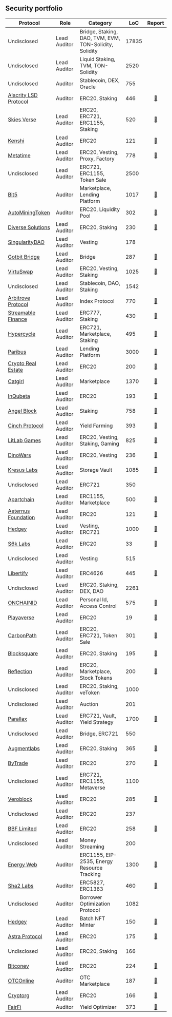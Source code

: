 ## Security portfolio

| Protocol | Role | Category | LoC | Report |
| - | - | - | - | :-: |
| Undisclosed | Lead Auditor | Bridge, Staking, DAO, TVM, EVM, TON-Solidity, Solidity | 17835 | |
| Undisclosed | Lead Auditor | Liquid Staking, TVM, TON-Solidity | 2520 | |
| Undisclosed | Auditor | Stablecoin, DEX, Oracle | 755 | |
| [Alacrity LSD Protocol](https://docs.alacritylsd.com/alacrity/) | Auditor | ERC20, Staking | 446 | [📄](https://wp.hacken.io/wp-content/uploads/2023/10/Alacrity_LSD_Protocol_SC-Audit-Report_21072023_SA-1547-2.pdf) |
| [Skies Verse](https://skiesverse.com/) | Lead Auditor | ERC20, ERC721, ERC1155, Staking | 520 | [📄](https://wp.hacken.io/wp-content/uploads/2023/08/Skies_Verse_SC-Audit-Report_22062023_SA-1267_.pdf) |
| [Kenshi](https://kenshi.io/) | Lead Auditor | ERC20 | 121 | [📄](https://wp.hacken.io/wp-content/uploads/2023/06/Kenshi_SC-Audit-Report_20062023_SA-1495.pdf) |
| [Metatime](https://metatime.com/en) | Lead Auditor | ERC20, Vesting, Proxy, Factory | 778 | [📄](https://wp.hacken.io/wp-content/uploads/2023/06/Metatime_SC-Audit-Report_19062023_SA-1397-1.pdf) |
| Undisclosed | Lead Auditor | ERC721, ERC1155, Token Sale | 2500 | |
| [Bit5](https://bit5.com/) | Auditor | Marketplace, Lending Platform | 1017 | [📄](https://wp.hacken.io/wp-content/uploads/2023/07/Bit5_SCRA_SC-Audit-Report_11072023_SA-1301-.pdf) |
| [AutoMiningToken](https://www.dsolutions.mn/) | Auditor | ERC20, Liquidity Pool | 302 | [📄](https://wp.hacken.io/wp-content/uploads/2023/09/AutoMiningToken_SC-Audit-Report_20092023_SA-1519.pdf) |
| [Diverse Solutions](https://www.dsolutions.mn/) | Lead Auditor | ERC20, Staking | 230 | [📄](https://wp.hacken.io/wp-content/uploads/2023/06/Diverse_Solutions_SC-Audit-Report_15062023_SA-1275.pdf) |
| [SingularityDAO](https://www.singularitydao.ai/) | Lead Auditor | Vesting | 178 |  |
| [Gotbit Bridge](https://products.gotbit.io/bridge) | Lead Auditor | Bridge | 287 | [📄](https://wp.hacken.io/wp-content/uploads/2023/08/Gotbit_SC-Audit-Report_09062023_SA-1362.pdf) |
| [VirtuSwap](https://virtuswap.io/) | Lead Auditor | ERC20, Vesting, Staking | 1025 | [📄](https://wp.hacken.io/wp-content/uploads/2023/06/VirtuSwap_SC-Audit-Report_05062023_SA-1269.pdf) |
| Undisclosed | Lead Auditor | Stablecoin, DAO, Staking | 1542 | |
| [Arbitrove Protocol](https://docs.arbitrove.finance) | Lead Auditor | Index Protocol | 770 | [📄](https://wp.hacken.io/wp-content/uploads/2023/06/NitroCartel_SC-Audit-Report_31052023_SA-1162.pdf) |
| [Streamable Finance](https://www.streamablefinance.com/) | Lead Auditor | ERC777, Staking | 430 | [📄](https://wp.hacken.io/wp-content/uploads/2023/10/StreamPay_SC-Audit-Report_31052023_SA-1292.pdf) |
| [Hypercycle](https://www.hypercycle.ai/) | Lead Auditor | ERC721, Marketplace, Staking | 495 | [📄](https://wp.hacken.io/wp-content/uploads/2023/11/Hypercycle_SC-Audit-Report_30052023_SA-1327.pdf) |
| [Paribus](https://paribus.io/) | Lead Auditor | Lending Platform | 3000 | [📄](https://wp.hacken.io/wp-content/uploads/2022/06/Paribus_SC-Audit-Report_13032023_SA-908-3.pdf) |
| [Crypto Real Estate](https://www.creproject.com/) | Lead Auditor | ERC20 | 200 | [📄](https://wp.hacken.io/wp-content/uploads/2023/05/CRE_SC-Audit-Report_23052023_SA-1322.pdf) |
| [Catgirl](https://catgirl.io/) | Lead Auditor | Marketplace | 1370 | [📄](https://wp.hacken.io/wp-content/uploads/2023/05/Catgirl_SC-Audit-Report_19052023_SA-1079-1.pdf) |
| [InQubeta](https://inqubeta.ai/) | Lead Auditor | ERC20 | 193 | [📄](https://wp.hacken.io/wp-content/uploads/2023/05/Inqubeta_SC-Audit-Report_19052023_SA-1307-1.pdf) |
| [Angel Block](https://angelblock.io/) | Lead Auditor | Staking | 758 | [📄](https://wp.hacken.io/wp-content/uploads/2023/05/Angel_Block_SC-Audit-Report_18052023_SA-1147.pdf) |
| [Cinch Protocol](https://www.cinchprotocol.io/) | Lead Auditor | Yield Farming | 393 | [📄](https://wp.hacken.io/wp-content/uploads/2023/05/Cinch_Protocol_SC-Audit-Report_12052023_SA-1135.pdf) |
| [LitLab Games](https://litlabgames.com/) | Lead Auditor | ERC20, Vesting, Staking, Gaming| 825 | [📄](https://wp.hacken.io/wp-content/uploads/2023/05/LitLab_Games_SC-Audit-Report_05052023_SA-1078-1-1.pdf) |
| [DinoWars](https://dino-wars.com/) | Lead Auditor | ERC20, Vesting| 236 | [📄](https://wp.hacken.io/wp-content/uploads/2023/04/DinoWars_SC-Audit-Report_28042023_SA-925.pdf) |
| [Kresus Labs](https://www.kresus.com/) | Lead Auditor | Storage Vault| 1085 | [📄](https://wp.hacken.io/wp-content/uploads/2023/05/Kresus_Labs_SC-Audit-Report_21042023_SA-1105-1.pdf) |
| Undisclosed | Lead Auditor | ERC721 | 350 | |
| [Apartchain](https://aeternus.foundation/) | Lead Auditor | ERC1155, Marketplace | 500 | [📄](https://wp.hacken.io/wp-content/uploads/2023/04/Apartchain_SC-Audit-18042023_SA-1034.pdf) |
| [Aeternus Foundation](https://aeternus.foundation/) | Lead Auditor | ERC20 | 121 | [📄](https://wp.hacken.io/wp-content/uploads/2023/04/Aeternus_Foundation_Corporation_SC_Audit_Report_14042023_SA_1225.pdf) |
| [Hedgey](https://hedgey.finance/) | Lead Auditor | Vesting, ERC721 | 1000 | [📄](https://github.com/hedgey-finance/StreamVestingNFT/blob/master/audit/Hedgey_SC%20Audit%20Report_06042023_[SA-1070].pdf) |
| [S6k Labs](https://www.s6klabs.com/) | Lead Auditor | ERC20 | 33 | [📄](https://wp.hacken.io/wp-content/uploads/2023/04/S6k_Labs_SC-Audit-Report_05042023_SA-1179-1.pdf) |
| Undisclosed | Lead Auditor | Vesting | 515 | |
| [Libertify](https://www.libertify.com/) | Lead Auditor | ERC4626 | 445 | [📄](https://wp.hacken.io/wp-content/uploads/2023/07/Libertify_SC-Audit-Report_22032023_SA-1011.pdf) |
| Undisclosed | Lead Auditor | ERC20, Staking, DEX, DAO | 2261 | |
| [ONCHAINID](https://www.onchainid.com/) | Lead Auditor | Personal Id, Access Control | 575 | [📄](https://assets-global.website-files.com/60ed5607a0d4556dd864b950/64817dcea664682e7e5ba123_Tokeny_ONCHAINID_SC-Audit_Report.pdf) |
| [Playaverse](https://www.playaverse.app/) | Lead Auditor | ERC20 | 19 | [📄](https://wp.hacken.io/wp-content/uploads/2023/12/Playaverse_SC-Audit-Report_13122023_SA-1136-1.pdf) |
| [CarbonPath](https://blocksquare.io/) | Lead Auditor | ERC20, ERC721, Token Sale | 301 | [📄](https://wp.hacken.io/wp-content/uploads/2023/03/CarbonPath_SC-Audit-Report_16032023_SA-1027-1.pdf) |
| [Blocksquare](https://blocksquare.io/) | Lead Auditor | ERC20, Staking | 195 | [📄](https://wp.hacken.io/wp-content/uploads/2022/03/BlockSquare_SC-Audit-Report_08032023_SA-915.pdf) |
| [Reflection](https://reflection.trading/) | Lead Auditor | ERC20, Marketplace, Stock Tokens | 200 | [📄](https://wp.hacken.io/wp-content/uploads/2023/03/Reflection.trading_Inc_SC-Audit-Report_07032023_SA-937.pdf) |
| Undisclosed | Lead Auditor | ERC20, Staking, veToken | 1000 | |
| Undisclosed | Lead Auditor | Auction | 201 | |
| [Parallax](https://parallaxfinance.org/) | Lead Auditor | ERC721, Vault, Yield Strategy | 1700 | [📄](https://wp.hacken.io/wp-content/uploads/2023/03/Parallax_SC-Audit-Report_03032023_SA-878.pdf) |
| Undisclosed | Lead Auditor | Bridge, ERC721 | 550 | |
| [Augmentlabs](https://augmentlabs.io/)  | Lead Auditor | ERC20, Staking | 365 | [📄](https://wp.hacken.io/wp-content/uploads/2023/03/AugmentLabs_SC-Audit-Report_28022023_SA-943-1.pdf) |
| [ByTrade](https://www.bytrade.io/)  | Lead Auditor | ERC20 | 270 | [📄](https://wp.hacken.io/wp-content/uploads/2023/03/ByTrade_Venture_Capital_SC-Audit-Report_23022023_SA-1006.pdf) |
| Undisclosed | Lead Auditor | ERC721, ERC1155, Metaverse | 1100 | |
| [Veroblock](https://www.veroblock.io/) | Lead Auditor | ERC20 | 285 | [📄](https://wp.hacken.io/wp-content/uploads/2023/03/Veroblock_SC-Audit-Report_21022023_SA-1007.pdf) |
| Undisclosed | Lead Auditor | ERC20 | 237 | |
| [BBF Limited](https://bubblefong.io/)  | Lead Auditor | ERC20 | 258 | [📄](https://storage.googleapis.com/audits-old/pdf/BBF_Limited_SC-Audit-Report_07022023_SA-932-1.pdf) |
| Undisclosed | Lead Auditor | Money Streaming | 200 | |
| [Energy Web](https://www.energyweb.org/) | Auditor | ERC1155, EIP-2535, Energy Resource Tracking | 1300 | [📄](https://wp.hacken.io/wp-content/uploads/2023/03/EnergyWebAG_03022023_SCAudit_Report_SA-816-1.pdf) |
| [Sha2 Labs](https://suberra.com/) | Auditor | ERC5827, ERC1363 | 460 | [📄](https://storage.googleapis.com/audits-old/pdf/SHA2_Labs_Pte._Ltd._SC-Audit-Report_03022023_SA-669.pdf) |
| Undisclosed | Auditor | Borrower Optimization Protocol | 1082 | |
| [Hedgey](https://hedgey.finance/) | Lead Auditor | Batch NFT Minter | 150 | [📄](https://github.com/hedgey-finance/NFT_OTC_Core/blob/main/audits/Hedgey_SC%20Audit%20Report_31012023_%5BSA-909%5D.pdf) |
| [Astra Protocol](https://astraprotocol.com/) | Lead Auditor | ERC20 | 175 | [📄](https://wp.hacken.io/wp-content/uploads/2023/01/Astra_Protocol_SC-Audit-Report_24012023_SA-961.pdf) |
| Undisclosed | Lead Auditor | ERC20, Staking | 166 | |
| [Bitconey](https://bitconeytoken.com/) | Lead Auditor | ERC20 | 224 | [📄](https://wp.hacken.io/wp-content/uploads/2023/01/Bitconey_SC-Audit-Report_13012023_SA-933.pdf) |
| [OTCOnline](https://otconline.io/) | Auditor | OTC Marketplace | 187 | [📄](https://wp.hacken.io/wp-content/uploads/2023/01/OTCOnline_17012023_SCAudit_Report.pdf) |
| [Cryptorg](https://cryptorg.net/en) | Lead Auditor | ERC20 | 166 | [📄](https://docsend.com/view/h9bva5agy39gi6ak)|
| [FairFi](https://frfi.io/) | Auditor | Yield Optimizer | 373 | [📄](https://wp.hacken.io/wp-content/uploads/2023/01/OTCOnline_17012023_SCAudit_Report.pdf) |
